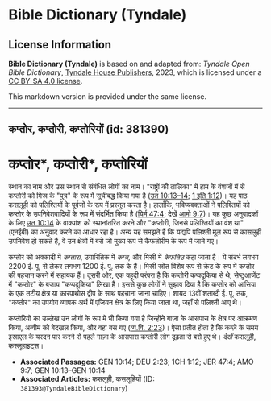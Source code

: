 # Bible Dictionary (Tyndale)

## License Information

**Bible Dictionary (Tyndale)** is based on and adapted from: _Tyndale Open Bible Dictionary_, [Tyndale House Publishers](https://tyndaleopenresources.com/), 2023, which is licensed under a [CC BY-SA 4.0 license](https://creativecommons.org/licenses/by-sa/4.0/legalcode.en).

This markdown version is provided under the same license.



--------------------------------

## कप्तोर, कप्तोरी, कप्तोरियों (id: 381390)

कप्तोर\*, कप्तोरी\*, कप्तोरियों
===============================

स्थान का नाम और उस स्थान से संबंधित लोगों का नाम। "राष्ट्रों की तालिका" में हाम के वंशजों में से कप्तोरी को मिस्र के "पुत्र" के रूप में सूचीबद्ध किया गया है ([उत 10:13–14](https://ref.ly/Gen10:13-Gen10:14); [1 इति 1:12](https://ref.ly/1Chr1:12))। यह पाठ कसलूही को पलिश्तियों के पूर्वजों के रूप में प्रस्तुत करता है। हालाँकि, भविष्यवक्ताओं ने पलिश्तियों को कप्तोर के उपनिवेशवादियों के रूप में संदर्भित किया है ([यिर्म 47:4](https://ref.ly/Jer47:4); देखें [आमो 9:7](https://ref.ly/Amos9:7))। यह कुछ अनुवादकों के लिए [उत 10:14](https://ref.ly/Gen10:14) के वाक्यांश को स्थानांतरित करने और "कप्तोरी, जिनसे पलिश्तियों का वंश था" (एनईबी) का अनुवाद करने का आधार रहा है। अन्य यह समझते हैं कि यद्यपि पलिश्ती मूल रूप से कासलुही उपनिवेश हो सकते हैं, वे उन क्षेत्रों में बसे जो मुख्य रूप से कैफतोरीम के रूप में जाने गए।

कप्तोर को अक्कादी में *कप्तारा*, उगारितिक में *कप्त्र*, और मिस्री में *केफतिउ* कहा जाता है। ये संदर्भ लगभग 2200 ई. पू. से लेकर लगभग 1200 ई. पू. तक के हैं। मिस्री स्रोत विशेष रूप से क्रेट के रूप में कप्तोर की पहचान करने में सहायक हैं। दूसरी ओर, एक यहूदी परंपरा है कि कप्तोरी कप्पदूकिया से थे; सेप्टुआजेंट में "कप्तोर" के बजाय "कप्पदूकिया" लिखा है। इससे कुछ लोगों ने सुझाव दिया है कि कप्तोर को आसिया के एक तटीय क्षेत्र या कारपाथोस द्वीप के साथ पहचाना जाना चाहिए। शायद 13वीं शताब्दी ई. पू. तक, "कप्तोर" का उपयोग व्यापक अर्थ में एजियन क्षेत्र के लिए किया जाता था, जहाँ से पलिश्ती आए थे।

कप्तोरियों का उल्लेख उन लोगों के रूप में भी किया गया है जिन्होंने गाज़ा के आसपास के क्षेत्र पर आक्रमण किया, अव्वीम को बेदखल किया, और वहां बस गए ([व्य.वि. 2:23](https://ref.ly/Deut2:23))। ऐसा प्रतीत होता है कि कब्ज़े के समय इस्राएल के यरदन पार करने से पहले गाज़ा के आसपास कप्तोरी लोग दृढ़ता से बसे हुए थे। *देखें*  कसलूही, कस्लूहाइट्स।

* **Associated Passages:** GEN 10:14; DEU 2:23; 1CH 1:12; JER 47:4; AMO 9:7; GEN 10:13–GEN 10:14
* **Associated Articles:** कसलूही, कसलूहियों (ID: `381393@TyndaleBibleDictionary`)

